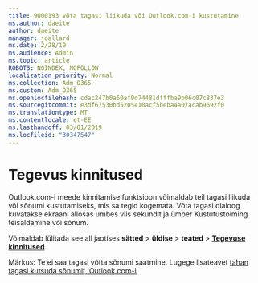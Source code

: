 ```yaml
---
title: 9000193 Võta tagasi liikuda või Outlook.com-i kustutamine
ms.author: daeite
author: daeite
manager: joallard
ms.date: 2/28/19
ms.audience: Admin
ms.topic: article
ROBOTS: NOINDEX, NOFOLLOW
localization_priority: Normal
ms.collection: Adm_O365
ms.custom: Adm_O365
ms.openlocfilehash: cdac247b0a60af9d74481dfffba9b06c07c837e3
ms.sourcegitcommit: e3df67530bd5205410acf5beba4a07acab9692f0
ms.translationtype: MT
ms.contentlocale: et-EE
ms.lasthandoff: 03/01/2019
ms.locfileid: "30347547"
---
```

# <a name="action-confirmations"></a>Tegevus kinnitused

Outlook.com-i meede kinnitamise funktsioon võimaldab teil tagasi liikuda või sõnumi kustutamiseks, mis sa tegid kogemata. Võta tagasi dialoog kuvatakse ekraani allosas umbes viis sekundit ja ümber Kustutustoiming teisaldamine või sõnum.

Võimaldab lülitada see all jaotises **sätted** > **üldise** > **teated** > **[Tegevuse kinnitused](https://outlook.live.com/mail/options/general/notifications)**.

Märkus: Te ei saa tagasi võtta sõnumi saatmine. Lugege lisateavet [tahan tagasi kutsuda sõnumit, Outlook.com-i](https://support.office.com/article/c069ddde-5282-4085-8f4c-d7b133324f8a) .